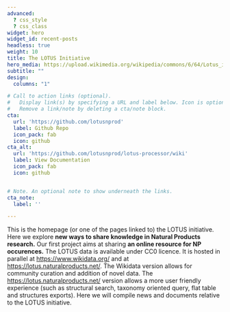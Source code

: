 ```yaml
---
advanced:
  ? css_style
  ? css_class
widget: hero
widget_id: recent-posts
headless: true
weight: 10
title: The LOTUS Initiative
hero_media: https://upload.wikimedia.org/wikipedia/commons/6/64/Lotus_initiative_logo.svg
subtitle: ""
design:
  columns: "1"

# Call to action links (optional).
#   Display link(s) by specifying a URL and label below. Icon is optional for `cta`.
#   Remove a link/note by deleting a cta/note block.
cta:
  url: 'https://github.com/lotusnprod'
  label: Github Repo
  icon_pack: fab
  icon: github
cta_alt:
  url: 'https://github.com/lotusnprod/lotus-processor/wiki'
  label: View Documentation
  icon_pack: fab
  icon: github


# Note. An optional note to show underneath the links.
cta_note:
  label: ''

---
```


This is the homepage (or one of the pages linked to) the LOTUS initiative. Here we explore **new ways to share knowledge in Natural Products research.** Our first project aims at sharing **an online resource for NP occurences.** The LOTUS data is available under CC0 licence. It is hosted in parallel at <https://www.wikidata.org/> and at <https://lotus.naturalproducts.net/>. The Wikidata version allows for community curation and addition of novel data. The <https://lotus.naturalproducts.net/> version allows a more user friendly experience (such as structural search, taxonomy oriented query, flat table and structures exports). Here we will compile news and documents relative to the LOTUS initiative. 
